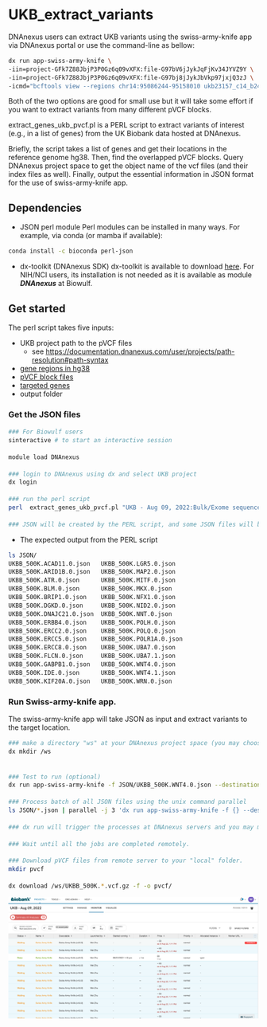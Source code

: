# UKB_extract_variants

DNAnexus users can extract UKB variants using the swiss-army-knife app via DNAnexus portal or use the command-line as bellow: 

```bash
dx run app-swiss-army-knife \
-iin=project-GFk7Z88JbjP3P0Gz6q09vXFX:file-G97bV6jJykJqFjKv34JYVZ9Y \
-iin=project-GFk7Z88JbjP3P0Gz6q09vXFX:file-G97bj8jJykJbVkp97jxjQ3zJ \
-icmd="bcftools view --regions chr14:95086244-95158010 ukb23157_c14_b24_v1.vcf.gz -O z > UKBB_DICER1_500K.vcf.gz" --destination "/ws" -y
```

Both of the two options are good for small use but it will take some effort if you want to extract variants from many different pVCF blocks.

extract_genes_ukb_pvcf.pl is a PERL script to extract variants of interest (e.g., in a list of genes) from the UK Biobank data hosted at DNAnexus. 

Briefly, the script takes a list of genes and get their locations in the reference genome hg38. Then, find the overlapped pVCF blocks.  Query DNAnexus project space to get the object name of the vcf files (and their index files as well). Finally, output the essential information in JSON format for the use of swiss-army-knife app.  



## Dependencies
+ JSON perl module
Perl modules can be installed in many ways. For example, via conda (or mamba if available):
```bash
conda install -c bioconda perl-json
```
+ dx-toolkit (DNAnexus SDK)
dx-toolkit is available to download [here](https://documentation.dnanexus.com/downloads).  For NIH/NCI users, its installation is not needed as it is available as module ***DNAnexus*** at Biowulf.

## Get started
The perl script takes five inputs:
+ UKB project path to the pVCF files
  + see https://documentation.dnanexus.com/user/projects/path-resolution#path-syntax
+ [gene regions in hg38](./data/hg38_genes.tsv) 
+ [pVCF block files](./data/pvcf_blocks.txt)
+ [targeted genes](./data/g28.lst)
+ output folder 


### Get the JSON files
```bash
### For Biowulf users
sinteractive # to start an interactive session 

module load DNAnexus

### login to DNAnexus using dx and select UKB project
dx login

### run the perl script
perl  extract_genes_ukb_pvcf.pl "UKB - Aug 09, 2022:Bulk/Exome sequences/Population level exome OQFE variants, pVCF format - final release/" hg38_genes.tsv pvcf_blocks.txt g28.lst JSON

### JSON will be created by the PERL script, and some JSON files will be generated under the JSON folder.

```

+ The expected output from the PERL script
```bash
ls JSON/
UKBB_500K.ACAD11.0.json   UKBB_500K.LGR5.0.json
UKBB_500K.ARID1B.0.json   UKBB_500K.MAP2.0.json
UKBB_500K.ATR.0.json      UKBB_500K.MITF.0.json
UKBB_500K.BLM.0.json      UKBB_500K.MKX.0.json
UKBB_500K.BRIP1.0.json    UKBB_500K.NFX1.0.json
UKBB_500K.DGKD.0.json     UKBB_500K.NID2.0.json
UKBB_500K.DNAJC21.0.json  UKBB_500K.NNT.0.json
UKBB_500K.ERBB4.0.json    UKBB_500K.POLH.0.json
UKBB_500K.ERCC2.0.json    UKBB_500K.POLQ.0.json
UKBB_500K.ERCC5.0.json    UKBB_500K.POLR1A.0.json
UKBB_500K.ERCC8.0.json    UKBB_500K.UBA7.0.json
UKBB_500K.FLCN.0.json     UKBB_500K.UBA7.1.json
UKBB_500K.GABPB1.0.json   UKBB_500K.WNT4.0.json
UKBB_500K.IDE.0.json      UKBB_500K.WNT4.1.json
UKBB_500K.KIF20A.0.json   UKBB_500K.WRN.0.json
```

### Run Swiss-army-knife app.
The swiss-army-knife app will take JSON as input and extract variants to the target location.

```bash
### make a directory "ws" at your DNAnexus project space (you may choose any preferred name other than "ws")
dx mkdir /ws


### Test to run (optional)
dx run app-swiss-army-knife -f JSON/UKBB_500K.WNT4.0.json --destination "/ws" -y

### Process batch of all JSON files using the unix command parallel
ls JSON/*.json | parallel -j 3 'dx run app-swiss-army-knife -f {} --destination "/ws" -y '

### dx run will trigger the processes at DNAnexus servers and you may monitor them via DNAnexus portal (see the snapshot below).

### Wait until all the jobs are completed remotely.

### Download pVCF files from remote server to your "local" folder.
mkdir pvcf

dx download /ws/UKBB_500K.*.vcf.gz -f -o pvcf/
```

![](img/92M.prepare_script_to_extract_pvcf_2022-08-22-13-11-30.png)
